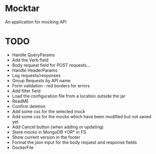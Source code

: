 # Mocktar
An application for mocking API

# TODO

<ul>
<li>Handle QueryParams</li>
<li>Add the Verb field</li>
<li>Body request field for POST requests...</li>
<li>Handle HeaderParams</li>
<li>Log requests/responses</li>
<li>Group Requests by API name</li>
<li>Form validation : red borders for errors</li>
<li>Add filter field</li>
<li>Load the configuration file from a location outside the jar</li>
<li>ReadME</li>
<li>Confirm deletion</li>
<li>Add some css for the selected mock</li>
<li>Add some css for the mocks which have been modified but not saved yet</li>
<li>Add Cancel button (when adding or updating)</li>
<li>Store mocks in MongoDB *OR* in FS</li>
<li>Show current version in the footer</li>
<li>Format the json input for the body request and response fields</li>
<li>DockerFile</li>
</ul>
